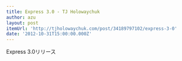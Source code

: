 ```yaml
---
title: Express 3.0 - TJ Holowaychuk
author: azu
layout: post
itemUrl: 'http://tjholowaychuk.com/post/34189797102/express-3-0'
date: '2012-10-31T15:00:00.000Z'
---
```

Express 3.0リリース
